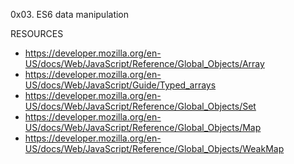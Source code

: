 0x03. ES6 data manipulation


RESOURCES
* https://developer.mozilla.org/en-US/docs/Web/JavaScript/Reference/Global_Objects/Array
* https://developer.mozilla.org/en-US/docs/Web/JavaScript/Guide/Typed_arrays
* https://developer.mozilla.org/en-US/docs/Web/JavaScript/Reference/Global_Objects/Set
* https://developer.mozilla.org/en-US/docs/Web/JavaScript/Reference/Global_Objects/Map
* https://developer.mozilla.org/en-US/docs/Web/JavaScript/Reference/Global_Objects/WeakMap

